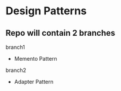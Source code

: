 # Design Patterns 

## Repo will contain 2 branches 

branch1
 - Memento Pattern



branch2
- Adapter Pattern
